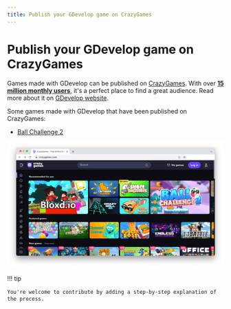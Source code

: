 ```yaml
---
title: Publish your GDevelop game on CrazyGames
---
```

# Publish your GDevelop game on CrazyGames

Games made with GDevelop can be published on [CrazyGames](https://crazygames.com/). With over **[15 million monthly users](https://gdevelop.io/page/crazy-games)**, it's a perfect place to find a great audience. Read more about it on [GDevelop website](https://gdevelop.io/page/crazy-games).

Some games made with GDevelop that have been published on CrazyGames:

- [Ball Challenge 2](https://gd.games/andre_holtz/ball-challenge-2)

![Ball Challenge 2 on CrazyGames](crazy_games_ball_challenge_2.png)

!!! tip

    You're welcome to contribute by adding a step-by-step explanation of the process.
